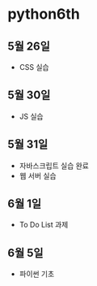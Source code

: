 # python6th

## 5월 26일
- CSS 실습

## 5월 30일
- JS 실습

## 5월 31일
- 자바스크립트 실습 완료
- 웹 서버 실습

## 6월 1일
- To Do List 과제

## 6월 5일
- 파이썬 기초